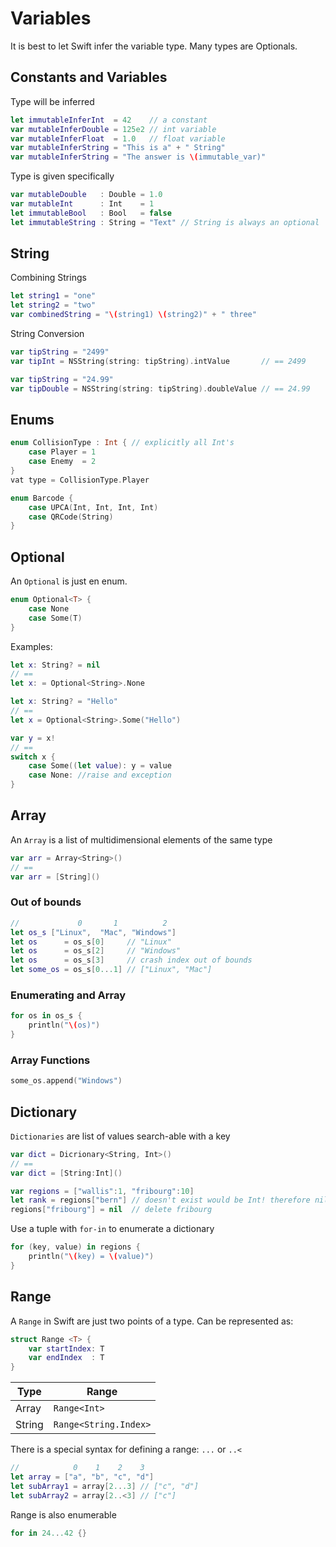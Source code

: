 # Variables
It is best to let Swift infer the variable type. Many types are Optionals.

## Constants and Variables
Type will be inferred
```swift
let immutableInferInt  = 42    // a constant
var mutableInferDouble = 125e2 // int variable
var mutableInferFloat  = 1.0   // float variable
var mutableInferString = "This is a" + " String"
var mutableInferString = "The answer is \(immutable_var)"
```
Type is given specifically
```swift
var mutableDouble   : Double = 1.0
var mutableInt      : Int    = 1
let immutableBool   : Bool   = false
let immutableString : String = "Text" // String is always an optional
```

## String
Combining Strings
```swift
let string1 = "one"
let string2 = "two"
var combinedString = "\(string1) \(string2)" + " three"
```

String Conversion
```swift
var tipString = "2499"
var tipInt = NSString(string: tipString).intValue       // == 2499

var tipString = "24.99"
var tipDouble = NSString(string: tipString).doubleValue // == 24.99
```

## Enums
```swift
enum CollisionType : Int { // explicitly all Int's
    case Player = 1
    case Enemy  = 2
}
vat type = CollisionType.Player
```

```swift
enum Barcode {
    case UPCA(Int, Int, Int, Int)
    case QRCode(String)
}
```

## Optional
An `Optional` is just en enum.
```swift
enum Optional<T> {
    case None
    case Some(T)
}
```

Examples:
```swift
let x: String? = nil
// ==
let x: = Optional<String>.None

let x: String? = "Hello"
// ==
let x = Optional<String>.Some("Hello")

var y = x!
// ==
switch x {
    case Some((let value): y = value
    case None: //raise and exception
}
```

## Array
An `Array` is a list of multidimensional elements of the same type
```swift
var arr = Array<String>()
// ==
var arr = [String]()
```

### Out of bounds
```swift
//             0       1          2
let os_s ["Linux",  "Mac", "Windows"]
let os      = os_s[0]     // "Linux"
let os      = os_s[2]     // "Windows"
let os      = os_s[3]     // crash index out of bounds
let some_os = os_s[0...1] // ["Linux", "Mac"]
```

### Enumerating and Array
```swift
for os in os_s {
    println("\(os)")
}
```

### Array Functions
```swift
some_os.append("Windows")
```

## Dictionary
`Dictionaries` are list of values search-able with a key
```swift
var dict = Dicrionary<String, Int>()
// ==
var dict = [String:Int]()
```

```swift
var regions = ["wallis":1, "fribourg":10]
let rank = regions["bern"] // doesn't exist would be Int! therefore nil
regions["fribourg"] = nil  // delete fribourg
```

Use a tuple with `for-in` to enumerate a dictionary
```swift
for (key, value) in regions {
    println("\(key) = \(value)")
}
```

## Range
A `Range` in Swift are just two points of a type.
Can be represented as:
```swift
struct Range <T> {
    var startIndex: T
    var endIndex  : T
}
```
| Type   | Range |
| ---    | ---   |
| Array  | `Range<Int>` |
| String | `Range<String.Index>` |

There is a special syntax for defining a range: `...` or `..<`
```swift
//            0    1    2    3
let array = ["a", "b", "c", "d"]
let subArray1 = array[2...3] // ["c", "d"]
let subArray2 = array[2..<3] // ["c"]
```

Range is also enumerable
```swift
for in 24...42 {}
```